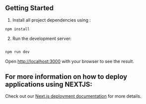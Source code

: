 
## Getting Started

1. Install all project dependencies using :

```bash
npm install
```
2. Run the development server:

```bash

npm run dev

```

Open [http://localhost:3000](http://localhost:3000) with your browser to see the result.


## For more information on how to deploy applications using NEXTJS:

Check out our [Next.js deployment documentation](https://nextjs.org/docs/deployment) for more details.
